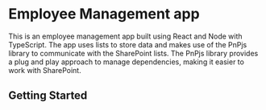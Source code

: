 # Employee Management app

This is an employee management app built using React and Node with TypeScript. The app uses lists to store data and makes use of the PnPjs library to communicate with the SharePoint lists. The PnPjs library provides a plug and play approach to manage dependencies, making it easier to work with SharePoint.

## Getting Started



